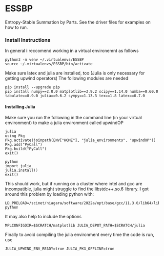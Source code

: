 # ESSBP
Entropy-Stable Summation by Parts. See the driver files for examples on how to run.

### Install Instructions

In general i reccomend working in a virtual environemnt as follows
    
    python3 -m venv ~/.virtualenvs/ESSBP
    source ~/.virtualenvs/ESSBP/bin/activate

Make sure latex and julia are installed, too (Julia is only necessary for getting upwind operators)
The following modules are needed
    
    pip install --upgrade pip
    pip install numpy==2.0.0 matplotlib==3.9.2 scipy==1.14.0 numba==0.60.0 tabulate==0.9.0 julia==0.6.2 sympy==1.13.3 tex==1.8 latex==0.7.0

#### Installing Julia
Make sure you run the following in the command line (in your virtual environment) to make a julia environment called upwindOP
    
    julia
    using Pkg
    Pkg.activate(joinpath(ENV["HOME"], "julia_environments", "upwindOP"))
    Pkg.add("PyCall")
    Pkg.build("PyCall")
    exit()

    python
    import julia
    julia.install()
    exit()

This should work, but if running on a cluster where intel and gcc are incompatible, julia might struggle to find the libstdc++.so.6 library. I got around this problem by loading python with:

    LD_PRELOAD=/scinet/niagara/software/2022a/opt/base/gcc/11.3.0/lib64/libstdc++.so.6 python

It may also help to include the options

    MPLCONFIGDIR=$SCRATCH/matplotlib JULIA_DEPOT_PATH=$SCRATCH/julia

Finally to avoid compiling the julia environment every time the code is run, use

    JULIA_UPWIND_ENV_READY=true JULIA_PKG_OFFLINE=true

